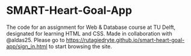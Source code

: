 # SMART-Heart-Goal-App
The code for an assignment for Web &amp; Database course at TU Delft, designated for learning HTML and CSS. Made in collaboration with @aldas25.
Please go to https://rutagiedryte.github.io/smart-heart-goal-app/sign_in.html to start browsing the site.
